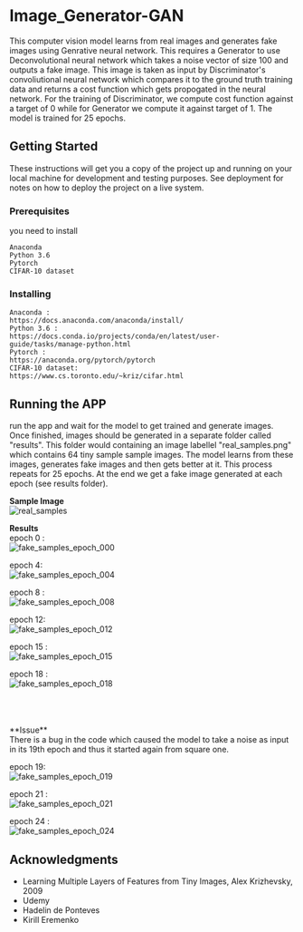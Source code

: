 # Image_Generator-GAN
 This computer vision model learns from real images and generates fake images using Genrative neural network. This requires a Generator to use Deconvolutional neural network which takes a noise vector of size 100 and outputs a fake image. This image is taken as input by Discriminator's convoliutional neural network which compares it to the ground truth training data and returns a cost function which gets propogated in the neural network. For the training of Discriminator, we compute cost function against a target of 0 while for Generator we compute it against target of 1. The model is trained for 25 epochs.

## Getting Started

These instructions will get you a copy of the project up and running on your local machine for development and testing purposes. See deployment for notes on how to deploy the project on a live system.

### Prerequisites

you need to install

```
Anaconda
Python 3.6
Pytorch
CIFAR-10 dataset
```

### Installing

```
Anaconda :
https://docs.anaconda.com/anaconda/install/
Python 3.6 :
https://docs.conda.io/projects/conda/en/latest/user-guide/tasks/manage-python.html
Pytorch :
https://anaconda.org/pytorch/pytorch
CIFAR-10 dataset:
https://www.cs.toronto.edu/~kriz/cifar.html
```


## Running the APP
run the app and wait for the model to get trained and generate images. Once finished, images should be generated in a separate folder called "results". This folder would containing an image labellel "real_samples.png" which contains 64 tiny sample sample images. The model learns from these images, generates fake images and then gets better at it. This process repeats for 25 epochs. At the end we get a fake image generated at each epoch (see results folder).
<br />

**Sample Image** <br />
![real_samples](https://user-images.githubusercontent.com/41305591/71657759-3c70b480-2d0f-11ea-8ba6-9656d16a102b.png) <br />


**Results** <br />
epoch 0 : <br />
![fake_samples_epoch_000](https://user-images.githubusercontent.com/41305591/71657863-a8531d00-2d0f-11ea-9b94-961960a62760.png) <br />

epoch 4: <br />
![fake_samples_epoch_004](https://user-images.githubusercontent.com/41305591/71657914-d5073480-2d0f-11ea-9c86-9b90d9df3659.png) <br />

epoch 8 : <br />
![fake_samples_epoch_008](https://user-images.githubusercontent.com/41305591/71657962-07b12d00-2d10-11ea-98ec-2cab78eb7792.png) <br />

epoch 12: <br />
![fake_samples_epoch_012](https://user-images.githubusercontent.com/41305591/71657991-28798280-2d10-11ea-9596-a915f0a483a6.png) <br />

epoch 15 : <br />
![fake_samples_epoch_015](https://user-images.githubusercontent.com/41305591/71658028-552d9a00-2d10-11ea-8ec1-85ce07c8acd7.png) <br />

epoch 18 : <br />
![fake_samples_epoch_018](https://user-images.githubusercontent.com/41305591/71658436-0e40a400-2d12-11ea-91eb-6f25fcf9f03d.png) <br />

<br />
<br />
<br />
**Issue** <br />
There is a bug in the code which caused the model to take a noise as input in its 19th epoch and thus it started again from square one. <br />

epoch 19: <br />
![fake_samples_epoch_019](https://user-images.githubusercontent.com/41305591/71658562-8b6c1900-2d12-11ea-9883-24d27f4cb374.png) <br />


epoch 21 : <br />
![fake_samples_epoch_021](https://user-images.githubusercontent.com/41305591/71658058-6d9db480-2d10-11ea-9e7f-0fd56a2aca1f.png) <br />

epoch 24 : <br />
![fake_samples_epoch_024](https://user-images.githubusercontent.com/41305591/71658084-860dcf00-2d10-11ea-90dd-fc459394b1df.png)

## Acknowledgments

* Learning Multiple Layers of Features from Tiny Images, Alex Krizhevsky, 2009
* Udemy
* Hadelin de Ponteves
* Kirill Eremenko

